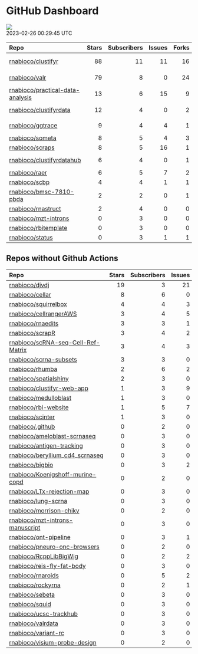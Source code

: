 GitHub Dashboard
================

![](https://github.com/rnabioco/status/workflows/Render%20Status/badge.svg)  
2023-02-26 00:29:45 UTC

| Repo                                                                                    | Stars | Subscribers | Issues | Forks | Status                                                                                                                                                                                                                                                                                                                                                                                                                                                                                                                                                                      | Commit                                                                                                                                                    |
|:----------------------------------------------------------------------------------------|------:|------------:|-------:|------:|:----------------------------------------------------------------------------------------------------------------------------------------------------------------------------------------------------------------------------------------------------------------------------------------------------------------------------------------------------------------------------------------------------------------------------------------------------------------------------------------------------------------------------------------------------------------------------|:----------------------------------------------------------------------------------------------------------------------------------------------------------|
| [rnabioco/clustifyr](https://github.com/rnabioco/clustifyr)                             |    88 |          11 |     11 |    16 | [![](https://github.com/rnabioco/clustifyr/workflows/R-CMD-check/badge.svg)](https://github.com/rnabioco/clustifyr/actions/runs/3412046857) [![](https://github.com/rnabioco/clustifyr/workflows/BiocCheck/badge.svg)](https://github.com/rnabioco/clustifyr/actions/runs/3412046853) [![](https://github.com/rnabioco/clustifyr/workflows/pkgdown/badge.svg)](https://github.com/rnabioco/clustifyr/actions/runs/3412046863) [![](https://github.com/rnabioco/clustifyr/workflows/test-coverage/badge.svg)](https://github.com/rnabioco/clustifyr/actions/runs/3412046854) | <a href="https://github.com/rnabioco/clustifyr/commit/4dad838dc88b6084a1b2545651e6573e05d4c591" title="bump z version to propagate changes">4dad83</a>    |
| [rnabioco/valr](https://github.com/rnabioco/valr)                                       |    79 |           8 |      0 |    24 | [![](https://github.com/rnabioco/valr/workflows/R-CMD-check/badge.svg)](https://github.com/rnabioco/valr/actions/runs/4213366109) [![](https://github.com/rnabioco/valr/workflows/pkgdown/badge.svg)](https://github.com/rnabioco/valr/actions/runs/4213366107) [![](https://github.com/rnabioco/valr/workflows/test-coverage/badge.svg)](https://github.com/rnabioco/valr/actions/runs/4213366105)                                                                                                                                                                         | <a href="https://github.com/rnabioco/valr/commit/810afe096a944cdc6be7f0623cd28b54ea7ac7ed" title="Increment version number to 0.6.7.9000">810afe</a>      |
| [rnabioco/practical-data-analysis](https://github.com/rnabioco/practical-data-analysis) |    13 |           6 |     15 |     9 | [![](https://github.com/rnabioco/practical-data-analysis/workflows/R-CMD-check/badge.svg)](https://github.com/rnabioco/practical-data-analysis/actions/runs/2626401706) [![](https://github.com/rnabioco/practical-data-analysis/workflows/pkgdown/badge.svg)](https://github.com/rnabioco/practical-data-analysis/actions/runs/2626401704)                                                                                                                                                                                                                                 | <a href="https://github.com/rnabioco/practical-data-analysis/commit/676e05830a1a65bd5d978f124cc120b2954c527f" title="reformat description">676e05</a>     |
| [rnabioco/clustifyrdata](https://github.com/rnabioco/clustifyrdata)                     |    12 |           4 |      0 |     2 | [![](https://github.com/rnabioco/clustifyrdata/workflows/R-CMD-check/badge.svg)](https://github.com/rnabioco/clustifyrdata/actions/runs/3390042376) [![](https://github.com/rnabioco/clustifyrdata/workflows/BiocCheck/badge.svg)](https://github.com/rnabioco/clustifyrdata/actions/runs/3390042372) [![](https://github.com/rnabioco/clustifyrdata/workflows/pkgdown/badge.svg)](https://github.com/rnabioco/clustifyrdata/actions/runs/3390042388)                                                                                                                       | <a href="https://github.com/rnabioco/clustifyrdata/commit/ea78504bae6c5d21a24e73da31817e625d10d974" title="update readme">ea7850</a>                      |
| [rnabioco/ggtrace](https://github.com/rnabioco/ggtrace)                                 |     9 |           4 |      4 |     1 | [![](https://github.com/rnabioco/ggtrace/workflows/R-CMD-check/badge.svg)](https://github.com/rnabioco/ggtrace/actions/runs/2559285282) [![](https://github.com/rnabioco/ggtrace/workflows/pkgdown/badge.svg)](https://github.com/rnabioco/ggtrace/actions/runs/2559285284) [![](https://github.com/rnabioco/ggtrace/workflows/test-coverage/badge.svg)](https://github.com/rnabioco/ggtrace/actions/runs/2559285285)                                                                                                                                                       | <a href="https://github.com/rnabioco/ggtrace/commit/10a718453d0f925d9139321b7a992addc04ad4b1" title="Increment version number">10a718</a>                 |
| [rnabioco/someta](https://github.com/rnabioco/someta)                                   |     8 |           5 |      4 |     3 | [![](https://github.com/rnabioco/someta/workflows/pkgdown/badge.svg)](https://github.com/rnabioco/someta/actions/runs/2573568259)                                                                                                                                                                                                                                                                                                                                                                                                                                           | <a href="https://github.com/rnabioco/someta/commit/8b6a3a5797b6cdc95da2b29c6f8f3c2bcb4c3e2e" title="062722">8b6a3a</a>                                    |
| [rnabioco/scraps](https://github.com/rnabioco/scraps)                                   |     8 |           5 |     16 |     1 | [![](https://github.com/rnabioco/scraps/workflows/snakemake-run/badge.svg)](https://github.com/rnabioco/scraps/actions/runs/3960069976)                                                                                                                                                                                                                                                                                                                                                                                                                                     | <a href="https://github.com/rnabioco/scraps/commit/b730c56ec883f9b23f7f8e12c1e6113b8739b59d" title="Update README.md">b730c5</a>                          |
| [rnabioco/clustifyrdatahub](https://github.com/rnabioco/clustifyrdatahub)               |     6 |           4 |      0 |     1 | [![](https://github.com/rnabioco/clustifyrdatahub/workflows/BiocCheck/badge.svg)](https://github.com/rnabioco/clustifyrdatahub/actions/runs/3412646045) [![](https://github.com/rnabioco/clustifyrdatahub/workflows/R-CMD-check/badge.svg)](https://github.com/rnabioco/clustifyrdatahub/actions/runs/3412646046) [![](https://github.com/rnabioco/clustifyrdatahub/workflows/pkgdown/badge.svg)](https://github.com/rnabioco/clustifyrdatahub/actions/runs/3412646041)                                                                                                     | <a href="https://github.com/rnabioco/clustifyrdatahub/commit/b7636c24aee7fc27f90eead3bca5113964247d4f" title="bump z version">b7636c</a>                  |
| [rnabioco/raer](https://github.com/rnabioco/raer)                                       |     6 |           5 |      7 |     2 | [![](https://github.com/rnabioco/raer/workflows/R-CMD-check-bioc/badge.svg)](https://github.com/rnabioco/raer/actions/runs/4264611945)                                                                                                                                                                                                                                                                                                                                                                                                                                      | <a href="https://github.com/rnabioco/raer/commit/3870cb462218d148961c0fb499e8a7d889589e70" title="Prune old code (#87)">3870cb</a>                        |
| [rnabioco/scbp](https://github.com/rnabioco/scbp)                                       |     4 |           4 |      1 |     1 | [![](https://github.com/rnabioco/scbp/workflows/R-CMD-check/badge.svg)](https://github.com/rnabioco/scbp/actions/runs/3848593511)                                                                                                                                                                                                                                                                                                                                                                                                                                           | <a href="https://github.com/rnabioco/scbp/commit/92d3dd2d59cbf9dd038d9a772e5a11f885ceb5fe" title="update ghactions">92d3dd</a>                            |
| [rnabioco/bmsc-7810-pbda](https://github.com/rnabioco/bmsc-7810-pbda)                   |     2 |           2 |      0 |     1 | [![](https://github.com/rnabioco/bmsc-7810-pbda/workflows/Render%20&%20Deploy%20distill%20site/badge.svg)](https://github.com/rnabioco/bmsc-7810-pbda/actions/runs/3715391841)                                                                                                                                                                                                                                                                                                                                                                                              | <a href="https://github.com/rnabioco/bmsc-7810-pbda/commit/0c420d164790eda00e8c1aecf84552cc7f4bd4f9" title="add rmd link">0c420d</a>                      |
| [rnabioco/rnastruct](https://github.com/rnabioco/rnastruct)                             |     2 |           4 |      0 |     0 | [![](https://github.com/rnabioco/rnastruct/workflows/github-actions/badge.svg)](https://github.com/rnabioco/rnastruct/actions/runs/845483933)                                                                                                                                                                                                                                                                                                                                                                                                                               | <a href="https://github.com/rnabioco/rnastruct/commit/e673a35b147d227c50ee4bba64de0f8e0dbcc132" title="Rename README.d to README.md">e673a3</a>           |
| [rnabioco/mzt-introns](https://github.com/rnabioco/mzt-introns)                         |     0 |           3 |      0 |     0 | [![](https://github.com/rnabioco/mzt-introns/workflows/github-actions/badge.svg)](https://github.com/rnabioco/mzt-introns/actions/runs/3516973000)                                                                                                                                                                                                                                                                                                                                                                                                                          | <a href="https://github.com/rnabioco/mzt-introns/commit/6589e44f8b3beadd8f27739d34bd31f0531bfa00" title="trigger gh-actions">6589e4</a>                   |
| [rnabioco/rbitemplate](https://github.com/rnabioco/rbitemplate)                         |     0 |           3 |      0 |     0 | [![](https://github.com/rnabioco/rbitemplate/workflows/R-CMD-check/badge.svg)](https://github.com/rnabioco/rbitemplate/actions/runs/4015692666) [![](https://github.com/rnabioco/rbitemplate/workflows/pkgdown/badge.svg)](https://github.com/rnabioco/rbitemplate/actions/runs/4015692683)                                                                                                                                                                                                                                                                                 | <a href="https://github.com/rnabioco/rbitemplate/commit/19ffc186e126f0710a36263ff25108d48f13bb92" title="update mark color for search results">19ffc1</a> |
| [rnabioco/status](https://github.com/rnabioco/status)                                   |     0 |           3 |      1 |     1 | [![](https://github.com/rnabioco/status/workflows/Render%20Status/badge.svg)](https://github.com/rnabioco/status/actions/runs/4272514411)                                                                                                                                                                                                                                                                                                                                                                                                                                   | <a href="https://github.com/rnabioco/status/commit/e07a0ce0e4c1eb0578eb181ba1d36292baa4cdbb" title="[status] 2023-02-19 00:26:33 UTC">e07a0c</a>          |

## Repos without Github Actions

| Repo                                                                                        | Stars | Subscribers | Issues | Forks |
|:--------------------------------------------------------------------------------------------|------:|------------:|-------:|------:|
| [rnabioco/djvdj](https://github.com/rnabioco/djvdj)                                         |    19 |           3 |     21 |     3 |
| [rnabioco/cellar](https://github.com/rnabioco/cellar)                                       |     8 |           6 |      0 |     1 |
| [rnabioco/squirrelbox](https://github.com/rnabioco/squirrelbox)                             |     4 |           4 |      3 |     2 |
| [rnabioco/cellrangerAWS](https://github.com/rnabioco/cellrangerAWS)                         |     3 |           4 |      5 |     1 |
| [rnabioco/rnaedits](https://github.com/rnabioco/rnaedits)                                   |     3 |           3 |      1 |     0 |
| [rnabioco/scrapR](https://github.com/rnabioco/scrapR)                                       |     3 |           4 |      2 |     0 |
| [rnabioco/scRNA-seq-Cell-Ref-Matrix](https://github.com/rnabioco/scRNA-seq-Cell-Ref-Matrix) |     3 |           4 |      3 |     1 |
| [rnabioco/scrna-subsets](https://github.com/rnabioco/scrna-subsets)                         |     3 |           3 |      0 |     2 |
| [rnabioco/rhumba](https://github.com/rnabioco/rhumba)                                       |     2 |           6 |      2 |     2 |
| [rnabioco/spatialshiny](https://github.com/rnabioco/spatialshiny)                           |     2 |           3 |      0 |     1 |
| [rnabioco/clustifyr-web-app](https://github.com/rnabioco/clustifyr-web-app)                 |     1 |           3 |      9 |     2 |
| [rnabioco/medulloblast](https://github.com/rnabioco/medulloblast)                           |     1 |           3 |      0 |     2 |
| [rnabioco/rbi-website](https://github.com/rnabioco/rbi-website)                             |     1 |           5 |      7 |     0 |
| [rnabioco/scinter](https://github.com/rnabioco/scinter)                                     |     1 |           3 |      0 |     0 |
| [rnabioco/.github](https://github.com/rnabioco/.github)                                     |     0 |           2 |      0 |     0 |
| [rnabioco/ameloblast-scrnaseq](https://github.com/rnabioco/ameloblast-scrnaseq)             |     0 |           3 |      0 |     0 |
| [rnabioco/antigen-tracking](https://github.com/rnabioco/antigen-tracking)                   |     0 |           3 |      0 |     2 |
| [rnabioco/beryllium_cd4_scrnaseq](https://github.com/rnabioco/beryllium_cd4_scrnaseq)       |     0 |           3 |      0 |     0 |
| [rnabioco/bigbio](https://github.com/rnabioco/bigbio)                                       |     0 |           3 |      2 |     0 |
| [rnabioco/Koenigshoff-murine-copd](https://github.com/rnabioco/Koenigshoff-murine-copd)     |     0 |           2 |      0 |     0 |
| [rnabioco/LTx-rejection-map](https://github.com/rnabioco/LTx-rejection-map)                 |     0 |           3 |      0 |     0 |
| [rnabioco/lung-scrna](https://github.com/rnabioco/lung-scrna)                               |     0 |           3 |      0 |     1 |
| [rnabioco/morrison-chikv](https://github.com/rnabioco/morrison-chikv)                       |     0 |           2 |      0 |     0 |
| [rnabioco/mzt-introns-manuscript](https://github.com/rnabioco/mzt-introns-manuscript)       |     0 |           3 |      0 |     0 |
| [rnabioco/ont-pipeline](https://github.com/rnabioco/ont-pipeline)                           |     0 |           3 |      1 |     1 |
| [rnabioco/pneuro-onc-browsers](https://github.com/rnabioco/pneuro-onc-browsers)             |     0 |           2 |      0 |     0 |
| [rnabioco/RcppLibBigWig](https://github.com/rnabioco/RcppLibBigWig)                         |     0 |           2 |      2 |     0 |
| [rnabioco/reis-fly-fat-body](https://github.com/rnabioco/reis-fly-fat-body)                 |     0 |           3 |      0 |     0 |
| [rnabioco/rnaroids](https://github.com/rnabioco/rnaroids)                                   |     0 |           5 |      2 |     1 |
| [rnabioco/rockyrna](https://github.com/rnabioco/rockyrna)                                   |     0 |           2 |      1 |     0 |
| [rnabioco/sebeta](https://github.com/rnabioco/sebeta)                                       |     0 |           3 |      0 |     0 |
| [rnabioco/squid](https://github.com/rnabioco/squid)                                         |     0 |           3 |      0 |     0 |
| [rnabioco/ucsc-trackhub](https://github.com/rnabioco/ucsc-trackhub)                         |     0 |           3 |      0 |     0 |
| [rnabioco/valrdata](https://github.com/rnabioco/valrdata)                                   |     0 |           3 |      0 |     0 |
| [rnabioco/variant-rc](https://github.com/rnabioco/variant-rc)                               |     0 |           3 |      0 |     0 |
| [rnabioco/visium-probe-design](https://github.com/rnabioco/visium-probe-design)             |     0 |           2 |      0 |     0 |
